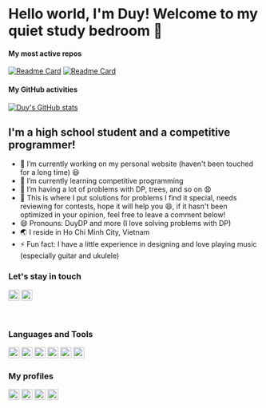# Hello world, I'm Duy! Welcome to my quiet study bedroom 👋
#### My most active repos
[![Readme Card](https://github-readme-stats.vercel.app/api/pin/?username=duythecoder&repo=CodingLibrary&theme=buefy)](https://github.com/duythecoder/CodingLibrary)
[![Readme Card](https://github-readme-stats.vercel.app/api/pin/?username=duythecoder&repo=Algo_Notebook&theme=buefy)](https://github.com/duythecoder/Algo_Notebook)
#### My GitHub activities
[![Duy's GitHub stats](https://github-readme-stats.vercel.app/api?username=duythecoder&show_icons=true&theme=buefy)](https://github.com/anuraghazra/github-readme-stats)

<!--START_SECTION:activity-->
<!--END_SECTION:activity-->

## I'm a high school student and a competitive programmer!
- 🔭 I’m currently working on my personal website (haven't been touched for a long time) 😆 
- 🌱 I’m currently learning competitive programming
- 🤔 I’m having a lot of problems with DP, trees, and so on 😧
- 💬 This is where I put solutions for problems I find it special, needs reviewing for contests, hope it will help you 😄, if it hasn't been optimized in your opinion, feel free to leave a comment below!
- 😄 Pronouns: DuyDP and more (I love solving problems with DP)
- 🌏 I reside in Ho Chi Minh City, Vietnam
- ⚡ Fun fact: I have a little experience in designing and love playing music (especially guitar and ukulele)

### Let's stay in touch
<a href="https://twitter.com/KhanhNh93976137"><img src="https://cdn.icon-icons.com/icons2/2518/PNG/512/brand_twitter_icon_151519.png" alt="My Twitter" width="22px"></a>
<a href="https://www.instagram.com/duytheidealist/"><img src="https://freeonepagetemplates.com/vector-icons/instagram-icons/instagram-icon-3.svg" alt="My Instagram" width="22px"></a>

<br/>

### Languages and Tools
<a href="https://www.cplusplus.com/"><img src="https://cdn.icon-icons.com/icons2/3398/PNG/512/plus_logo_c_icon_214621.png" width="22px" alt="C++"></a>
<a href="https://neovim.io/"><img src="https://user-images.githubusercontent.com/28633984/66519056-2e840c80-eaef-11e9-8670-c767213c26ba.png" width="22px" alt="Neovim"></a>
<a href="https://github.com/"><img src="https://github.githubassets.com/images/modules/logos_page/GitHub-Mark.png" width="22px" alt="GitHub"></a>
<a href="https://desktop.github.com/"><img src="https://defkey.com/content/images/program/github-desktop-2018-11-14_12-13-38-icon-resized.jpg" width="22px" alt="GitHub Desktop"></a>
<a href="https://ubuntu.com/"><img src="https://www.tenforums.com/geek/gars/images/2/types/thumb_Bash.png" width="22px" alt="Ubuntu"></a>
<a href="https://www.microsoft.com/en-us/p/windows-terminal/9n0dx20hk701?activetab=pivot:overviewtab"><img src="https://miro.medium.com/max/256/1*RuFsevFd1ypJClZSLKwugw.png" width="22px" alt="Windows Terminal"></a>

### My profiles
<a href="https://oj.vnoi.info/user/duytheidealist"><img src="https://scontent.fsgn5-10.fna.fbcdn.net/v/t1.6435-9/137225625_102640671799515_8293030811068628108_n.jpg?_nc_cat=107&ccb=1-6&_nc_sid=09cbfe&_nc_ohc=m4K0JS5-FFwAX_2wkIV&_nc_ht=scontent.fsgn5-10.fna&oh=00_AT9V73yNgX2FEhJ0zcbd3_eVIniORLSMiayeTN1saBGD3w&oe=629DA5A9" width="22px" alt="VNOJ"></a>
<a href="https://freecontest.net/users/olympicwinner"><img src="https://scontent.fsgn5-10.fna.fbcdn.net/v/t39.30808-6/268772772_3781059018786572_4340479363198812595_n.png?_nc_cat=107&ccb=1-6&_nc_sid=09cbfe&_nc_ohc=KWJhVYQZrLYAX-GxDHs&_nc_ht=scontent.fsgn5-10.fna&oh=00_AT8zPf6vdSD0CuFiY1n4uaK1cBtudS8E3jdvVvN2ZbP6lw&oe=627BB08E" width="22px" alt="Free Contest"></a>
<a href="https://atcoder.jp/users/duythecoder"><img src="https://scontent.fsgn5-11.fna.fbcdn.net/v/t1.18169-9/998250_461315897295967_1989411759_n.png?_nc_cat=103&ccb=1-6&_nc_sid=09cbfe&_nc_ohc=9m-rFhZaVGIAX9G6vXO&_nc_ht=scontent.fsgn5-11.fna&oh=00_AT9lvXrDjMcdgZqGGXBxBab4UQQhkfpJT5TMJ3ABICta4w&oe=629E3B19" width="22px" alt="AtCoder"></a>
<a href="https://codeforces.com/profile/khanhdiina_"><img src="https://repository-images.githubusercontent.com/316181742/36bfe3d9-b397-4364-830c-2b1315618042" width="22px" alt="Codeforces"></a>

<!--
**duythecoder/duythecoder** is a ✨ _special_ ✨ repository because its `README.md` (this file) appears on your GitHub profile.

Here are some ideas to get you started:

- 🔭 I’m currently working on ...
- 🌱 I’m currently learning ...
- 👯 I’m looking to collaborate on ...
- 🤔 I’m looking for help with ...
- 💬 Ask me about ...
- 📫 How to reach me: ...
- 😄 Pronouns: ...
- ⚡ Fun fact: ...
-->
